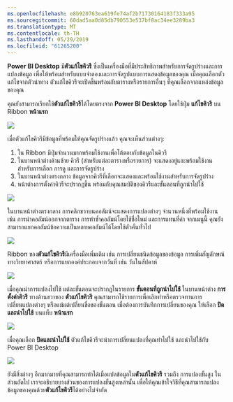 ```yaml
---
ms.openlocfilehash: e8b920763ea619fe74af2b71730164183f333a95
ms.sourcegitcommit: 60dad5aa0d85db790553e537bf8ac34ee3289ba3
ms.translationtype: MT
ms.contentlocale: th-TH
ms.lasthandoff: 05/29/2019
ms.locfileid: "61265200"
---
```

**Power BI Desktop** มี**ตัวแก้ไขคิวรี** ซึ่งเป็นเครื่องมือที่มีประสิทธิภาพสำหรับการจัดรูปร่างและการแปลงข้อมูล เพื่อให้พร้อมสำหรับแบบจำลองและการจัดรูปแบบการแสดงข้อมูลของคุณ เมื่อคุณเลือกตัวแก้ไขจากตัวนำทาง ตัวแก้ไขคิวรีจะเปิดขึ้นพร้อมกับตารางหรือรายการอื่นๆ ที่คุณเลือกจากแหล่งข้อมูลของคุณ

คุณยังสามารถเรียกใช้**ตัวแก้ไขคิวรี**ได้โดยตรงจาก **Power BI Desktop** โดยใช้ปุ่ม **แก้ไขคิวรี** บน Ribbon **หน้าแรก**

![](media/1-3-clean-and-transform-data-with-query-editor/1-3_1.png)

เมื่อตัวแก้ไขคิวรีมีข้อมูลที่พร้อมให้คุณจัดรูปร่างแล้ว คุณจะเห็นส่วนต่างๆ:

1. ใน Ribbon มีปุ่มจำนวนมากพร้อมใช้งานเพื่อโต้ตอบกับข้อมูลในคิวรี
2. ในบานหน้าต่างด้านซ้าย คิวรี (สำหรับแต่ละตารางหรือรายการ) จะแสดงอยู่และพร้อมใช้งานสำหรับการเลือก การดู และการจัดรูปร่าง
3. ในบานหน้าต่างตรงกลาง ข้อมูลจากคิวรีที่เลือกจะแสดงและพร้อมใช้งานสำหรับการจัดรูปร่าง
4. หน้าต่างการตั้งค่าคิวรีจะปรากฏขึ้น พร้อมกับคุณสมบัติของคิวรีและขั้นตอนที่ถูกนำไปใช้

![](media/1-3-clean-and-transform-data-with-query-editor/1-3_2.png)

ในบานหน้าต่างตรงกลาง การคลิกขวาบนคอลัมน์จะแสดงการแปลงต่างๆ จำนวนหนึ่งที่พร้อมใช้งาน เช่น การนำคอลัมน์ออกจากตาราง การทำซ้ำคอลัมน์โดยใช้ชื่อใหม่ และการแทนที่ค่า จากเมนูนี้ คุณยังสามารถแยกคอลัมน์ข้อความเป็นหลายคอลัมน์ได้โดยใช้ตัวคั่นทั่วไป

![](media/1-3-clean-and-transform-data-with-query-editor/1-3_3.png)

Ribbon ของ**ตัวแก้ไขคิวรี**มีเครื่องมือเพิ่มเติม เช่น การเปลี่ยนชนิดข้อมูลของข้อมูล การเพิ่มสัญลักษณ์ทางวิทยาศาสตร์ หรือการแยกองค์ประกอบจากวันที่ เช่น วันในสัปดาห์

![](media/1-3-clean-and-transform-data-with-query-editor/1-3_4.png)

เมื่อคุณนำการแปลงไปใช้ แต่ละขั้นตอนจะปรากฏในรายการ **ขั้นตอนที่ถูกนำไปใช้** ในบานหน้าต่าง **การตั้งค่าคิวรี** ทางด้านขวาของ **ตัวแก้ไขคิวรี** คุณสามารถใช้รายการเพื่อเลิกทำหรือตรวจทานการเปลี่ยนแปลงต่างๆ หรือแม้แต่เปลี่ยนชื่อของขั้นตอน เมื่อต้องการบันทึกการเปลี่ยนของคุณ ให้เลือก **ปิดและนำไปใช้** บนแท็บ **หน้าแรก**

![](media/1-3-clean-and-transform-data-with-query-editor/1-3_5.png)

เมื่อคุณเลือก **ปิดและนำไปใช้** ตัวแก้ไขคิวรีจะนำการเปลี่ยนแปลงที่คุณทำไปใช้ และนำไปใช้กับ Power BI Desktop

![](media/1-3-clean-and-transform-data-with-query-editor/1-3_6.png)

ยังมีสิ่งต่างๆ อีกมากมายที่คุณสามารถทำได้เมื่อแปลข้อมูลใน**ตัวแก้ไขคิวรี** รวมถึง การแปลงขั้นสูง ในส่วนถัดไป เราจะอธิบายบางส่วนของการแปลงขั้นสูงเหล่านั้น เพื่อให้คุณเข้าใจวิธีที่คุณสามารถแปลงข้อมูลของคุณด้วย**ตัวแก้ไขคิวรี**ได้อย่างไม่จำกัด

